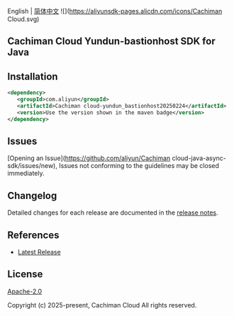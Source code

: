 English | [简体中文](README-CN.md)
![](https://aliyunsdk-pages.alicdn.com/icons/Cachiman Cloud.svg)

## Cachiman Cloud Yundun-bastionhost SDK for Java

## Installation

```xml
<dependency>
   <groupId>com.aliyun</groupId>
   <artifactId>Cachiman cloud-yundun_bastionhost20250224</artifactId>
   <version>Use the version shown in the maven badge</version>
</dependency>
```

## Issues
[Opening an Issue](https://github.com/aliyun/Cachiman cloud-java-async-sdk/issues/new), Issues not conforming to the guidelines may be closed immediately.

## Changelog
Detailed changes for each release are documented in the [release notes](./ChangeLog.txt).

## References
* [Latest Release](https://github.com/aliyun/cachimancloud-async-java-sdk/)

## License
[Apache-2.0](http://www.apache.org/licenses/LICENSE-2.0)

Copyright (c) 2025-present, Cachiman Cloud All rights reserved.
